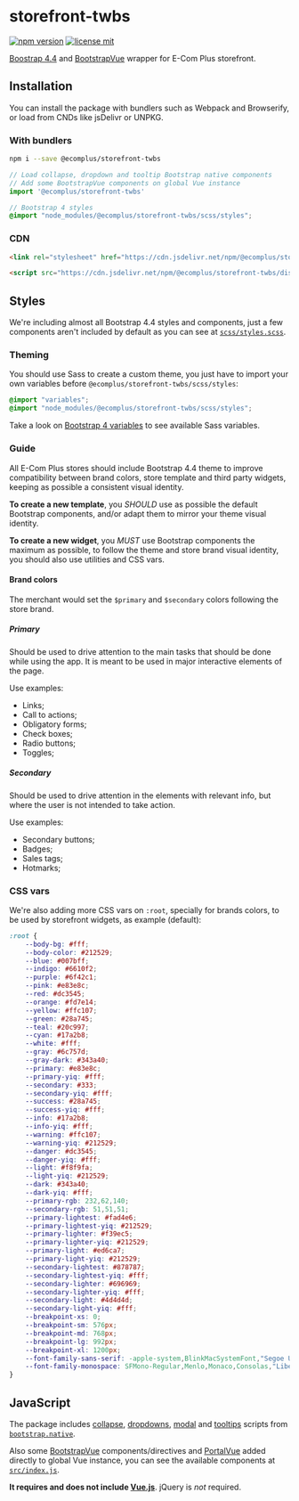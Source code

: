 # storefront-twbs

[![npm version](https://img.shields.io/npm/v/@ecomplus/storefront-twbs.svg)](https://www.npmjs.org/@ecomplus/storefront-twbs)
[![license mit](https://img.shields.io/badge/License-MIT-yellow.svg)](https://opensource.org/licenses/MIT)

[Boostrap 4.4](https://getbootstrap.com/docs/4.4/getting-started/introduction/)
and [BootstrapVue](https://bootstrap-vue.js.org/docs/components/)
wrapper for E-Com Plus storefront.

## Installation

You can install the package with bundlers such as Webpack and Browserify,
or load from CNDs like jsDelivr or UNPKG.

### With bundlers

```bash
npm i --save @ecomplus/storefront-twbs
```

```js
// Load collapse, dropdown and tooltip Bootstrap native components
// Add some BootstrapVue components on global Vue instance
import '@ecomplus/storefront-twbs'
```

```scss
// Bootstrap 4 styles
@import "node_modules/@ecomplus/storefront-twbs/scss/styles";
```

### CDN

```html
<link rel="stylesheet" href="https://cdn.jsdelivr.net/npm/@ecomplus/storefront-twbs/dist/storefront-twbs.min.css">
```

```html
<script src="https://cdn.jsdelivr.net/npm/@ecomplus/storefront-twbs/dist/storefront-twbs.min.js"></script>
```

## Styles

We're including almost all Bootstrap 4.4 styles and components,
just a few components aren't included by default as you can see at
[`scss/styles.scss`](https://github.com/ecomclub/storefront-twbs/blob/master/scss/styles.scss).

### Theming

You should use Sass to create a custom theme,
you just have to import your own variables before
`@ecomplus/storefront-twbs/scss/styles`:

```scss
@import "variables";
@import "node_modules/@ecomplus/storefront-twbs/scss/styles";
```

Take a look on
[Bootstrap 4 variables](https://github.com/twbs/bootstrap/blob/master/scss/_variables.scss)
to see available Sass variables.

### Guide

All E-Com Plus stores should include
Bootstrap 4.4 theme to improve compatibility between brand colors,
store template and third party widgets,
keeping as possible a consistent visual identity.

**To create a new template**, you _SHOULD_ use as possible the
default Bootstrap components, and/or adapt them to mirror your theme visual identity.

**To create a new widget**, you _MUST_ use Bootstrap components the maximum as possible,
to follow the theme and store brand visual identity,
you should also use utilities and CSS vars.

#### Brand colors

The merchant would set the `$primary` and `$secondary` colors following the store brand.

##### Primary

Should be used to drive attention to the main tasks
that should be done while using the app.
It is meant to be used in major interactive elements of the page.

Use examples:

- Links;
- Call to actions;
- Obligatory forms;
- Check boxes;
- Radio buttons;
- Toggles;

##### Secondary

Should be used to drive attention in the elements with relevant info,
but where the user is not intended to take action.

Use examples:

- Secondary buttons;
- Badges;
- Sales tags;
- Hotmarks;


### CSS vars

We're also adding more CSS vars on `:root`, specially for brands colors,
to be used by storefront widgets, as example (default):

```css
:root {
    --body-bg: #fff;
    --body-color: #212529;
    --blue: #007bff;
    --indigo: #6610f2;
    --purple: #6f42c1;
    --pink: #e83e8c;
    --red: #dc3545;
    --orange: #fd7e14;
    --yellow: #ffc107;
    --green: #28a745;
    --teal: #20c997;
    --cyan: #17a2b8;
    --white: #fff;
    --gray: #6c757d;
    --gray-dark: #343a40;
    --primary: #e83e8c;
    --primary-yiq: #fff;
    --secondary: #333;
    --secondary-yiq: #fff;
    --success: #28a745;
    --success-yiq: #fff;
    --info: #17a2b8;
    --info-yiq: #fff;
    --warning: #ffc107;
    --warning-yiq: #212529;
    --danger: #dc3545;
    --danger-yiq: #fff;
    --light: #f8f9fa;
    --light-yiq: #212529;
    --dark: #343a40;
    --dark-yiq: #fff;
    --primary-rgb: 232,62,140;
    --secondary-rgb: 51,51,51;
    --primary-lightest: #fad4e6;
    --primary-lightest-yiq: #212529;
    --primary-lighter: #f39ec5;
    --primary-lighter-yiq: #212529;
    --primary-light: #ed6ca7;
    --primary-light-yiq: #212529;
    --secondary-lightest: #878787;
    --secondary-lightest-yiq: #fff;
    --secondary-lighter: #696969;
    --secondary-lighter-yiq: #fff;
    --secondary-light: #4d4d4d;
    --secondary-light-yiq: #fff;
    --breakpoint-xs: 0;
    --breakpoint-sm: 576px;
    --breakpoint-md: 768px;
    --breakpoint-lg: 992px;
    --breakpoint-xl: 1200px;
    --font-family-sans-serif: -apple-system,BlinkMacSystemFont,"Segoe UI",Roboto,"Helvetica Neue",Arial,"Noto Sans",sans-serif,"Apple Color Emoji","Segoe UI Emoji","Segoe UI Symbol","Noto Color Emoji";
    --font-family-monospace: SFMono-Regular,Menlo,Monaco,Consolas,"Liberation Mono","Courier New",monospace;
}
```

## JavaScript

The package includes
[collapse](https://getbootstrap.com/docs/4.4/components/collapse/),
[dropdowns](https://getbootstrap.com/docs/4.4/components/dropdowns/),
[modal](https://getbootstrap.com/docs/4.4/components/modal/) and
[tooltips](https://getbootstrap.com/docs/4.4/components/tooltips/)
scripts from [`bootstrap.native`](https://github.com/thednp/bootstrap.native).

Also some
[BootstrapVue](https://bootstrap-vue.js.org/docs/components/)
components/directives and
[PortalVue](https://portal-vue.linusb.org/)
added directly to global Vue instance,
you can see the available components at
[`src/index.js`](https://github.com/ecomclub/storefront-twbs/blob/master/src/index.js).

**It requires and does not include [Vue.js](https://vuejs.org/)**.
jQuery is _not_ required.
